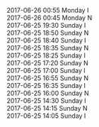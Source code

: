 2017-06-26 00:55 Monday  I  
2017-06-26 00:45 Monday  N  
2017-06-25 19:30 Sunday  I  
2017-06-25 18:50 Sunday  N  
2017-06-25 18:40 Sunday  I  
2017-06-25 18:35 Sunday  N  
2017-06-25 18:25 Sunday  I  
2017-06-25 17:20 Sunday  N  
2017-06-25 17:00 Sunday  I  
2017-06-25 16:55 Sunday  N  
2017-06-25 16:35 Sunday  I  
2017-06-25 16:00 Sunday  N  
2017-06-25 14:30 Sunday  I  
2017-06-25 14:15 Sunday  N  
2017-06-25 14:05 Sunday  I  
